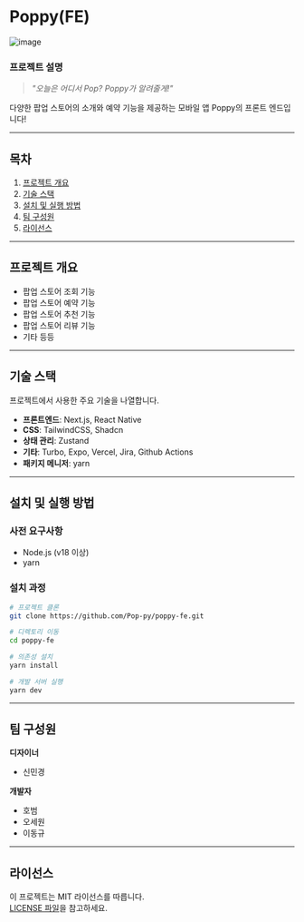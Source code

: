 # **Poppy(FE)**
![image](https://cdn.discordapp.com/attachments/1303232654111674409/1309082679848861736/Poppy.png?ex=674049c0&is=673ef840&hm=71b1f5fd9b8267160e9139a3d8f996010e8d52cfbd504598c455e292845a1a60&)

### **프로젝트 설명**
>*"오늘은 어디서 Pop? Poppy가 알려줄게!"*

다양한 팝업 스토어의 소개와 예약 기능을 제공하는 모바일 앱 Poppy의 프론트 엔드입니다!

---

## **목차**
1. [프로젝트 개요](#프로젝트-개요)
2. [기술 스택](#기술-스택)
3. [설치 및 실행 방법](#설치-및-실행-방법)
4. [팀 구성원](#팀-구성원)
5. [라이선스](#라이선스)

---

## **프로젝트 개요**
- 팝업 스토어 조회 기능  
- 팝업 스토어 예약 기능
- 팝업 스토어 추천 기능
- 팝업 스토어 리뷰 기능
- 기타 등등

---

## **기술 스택**
프로젝트에서 사용한 주요 기술을 나열합니다.  
- **프론트엔드**: Next.js, React Native
- **CSS**: TailwindCSS, Shadcn
- **상태 관리**: Zustand
- **기타**: Turbo, Expo, Vercel, Jira, Github Actions
- **패키지 메니저**: yarn

---

## **설치 및 실행 방법**

### **사전 요구사항**
- Node.js (v18 이상)
- yarn

### **설치 과정**
```bash
# 프로젝트 클론
git clone https://github.com/Pop-py/poppy-fe.git

# 디렉토리 이동
cd poppy-fe

# 의존성 설치
yarn install

# 개발 서버 실행
yarn dev
```

---

## **팀 구성원**
**디자이너**
- 신민경

**개발자**
- 호범
- 오세원
- 이동규

---

## **라이선스**
이 프로젝트는 MIT 라이선스를 따릅니다.  
[LICENSE 파일](./LICENSE)을 참고하세요.
